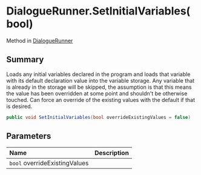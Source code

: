 # DialogueRunner.SetInitialVariables(bool)

Method in [DialogueRunner](/api/csharp/yarn.unity.dialoguerunner.md)

## Summary


Loads any initial variables declared in the program and loads that variable with its default declaration value into the variable storage.
Any variable that is already in the storage will be skipped, the assumption is that this means the value has been overridden at some point and shouldn't be otherwise touched.
Can force an override of the existing values with the default if that is desired.


```csharp
public void SetInitialVariables(bool overrideExistingValues = false)
```

## Parameters

|Name|Description|
|:---|:---|
|`bool` overrideExistingValues||

